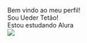 Bem vindo ao meu perfil!                                                                                                                                                                       
Sou Ueder Tetão!                                                                                                                                                                              
Estou estudando Alura                                                                                                                                                                          
![](https://tenor.com/pt-BR/view/ronnie-coleman-gym-memes-gymrat-workout-gif-14248861744708423348)
